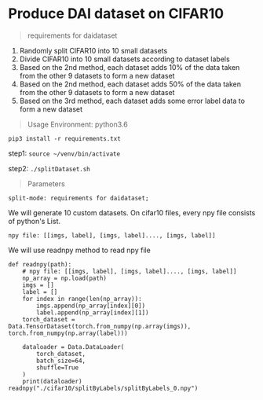 # Produce DAI dataset on CIFAR10
> requirements for daidataset
1. Randomly split CIFAR10 into 10 small datasets
2. Divide CIFAR10 into 10 small datasets according to dataset labels
3. Based on the 2nd method, each dataset adds 10% of the data taken from the other 9 datasets to form a new dataset
4. Based on the 2nd method, each dataset adds 50% of the data taken from the other 9 datasets to form a new dataset 
5. Based on the 3rd method, each dataset adds some error label data to form a new dataset

> Usage
Environment: python3.6
```
pip3 install -r requirements.txt
```
step1:  `source ~/venv/bin/activate`

step2: `./splitDataset.sh`

> Parameters

```
split-mode: requirements for daidataset;
```
We will generate 10 custom datasets.
On cifar10 files, every npy file consists of python's List.

```
npy file: [[imgs, label], [imgs, label]...., [imgs, label]]
```
We will use readnpy method to read npy file

```
def readnpy(path):
    # npy file: [[imgs, label], [imgs, label]...., [imgs, label]]
    np_array = np.load(path)
    imgs = []
    label = []
    for index in range(len(np_array)):
        imgs.append(np_array[index][0])
        label.append(np_array[index][1])
    torch_dataset = Data.TensorDataset(torch.from_numpy(np.array(imgs)), torch.from_numpy(np.array(label)))

    dataloader = Data.DataLoader(
        torch_dataset,
        batch_size=64,
        shuffle=True
    )
    print(dataloader)
readnpy("./cifar10/splitByLabels/splitByLabels_0.npy")
```